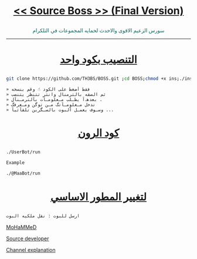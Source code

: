 # <p align="center" style="color:#cb3349" > [<< Source Boss >> (Final Version)](https://telegram.me/TH3BS)

<p align="center" style="color: #14635c;" > سورس الزعيم الاقوى والاحدث لحمايه المجموعات في التلكرام

***

# <p align="center" style="color: #14635c;" > [التنصيب بكود واحد](https://t.me/TH3BS/4121)
```sh
git clone https://github.com/TH3BS/BOSS.git ;cd BOSS;chmod +x ins;./ins
```
```
» فقط أضغط على الكود ☝️ وقم بنسخه
» ثم الصقه بالترمنال وانتر تتنظر يتنصب 
» بعدهہ‌‏آ يطـلب مـعلومـآت بآلترمـنآل .
» تدخل مـعلومـآتگ مـن توگن ومـعرفگ 
» وسـوف يعمـل آلبوت بالسـگرين تلقآئيآ ...
```
# <p align="center" style="color: #14635c;" > [كود الرون](https://t.me/TH3BS/5399)
```sh
./UserBot/run

Example

./@MaaBot/run
```
# <p align="center" style="color: #14635c;" >  [لتغيير المطور الاساسي ](https://t.me/SourceBoss/37)
```sh
ارسل للبوت : نقل ملكيه البوت
```
[MoHaMMeD](https://t.me/vvsvv)

[Source developer](https://t.me/th3boss)

[Channel explanation](https://t.me/SourceBoss)
